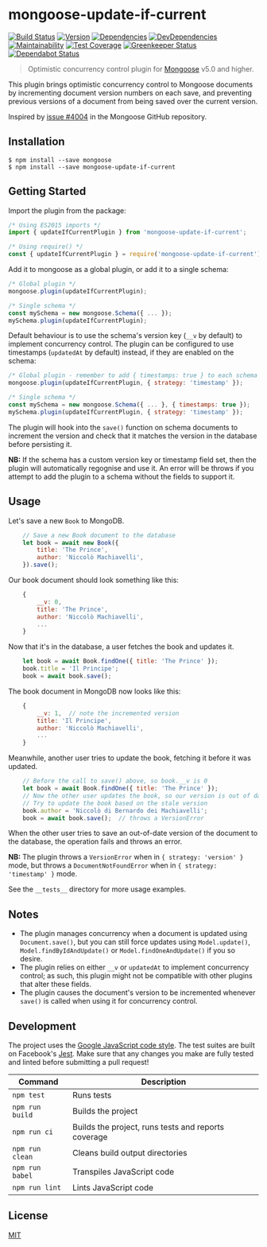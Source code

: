 # mongoose-update-if-current

[![Build Status](https://travis-ci.org/eoin-obrien/mongoose-update-if-current.svg?branch=master)](https://travis-ci.org/eoin-obrien/mongoose-update-if-current)
[![Version](https://img.shields.io/npm/v/mongoose-update-if-current.svg)](https://www.npmjs.com/package/mongoose-update-if-current)
[![Dependencies](https://david-dm.org/eoin-obrien/mongoose-update-if-current.svg)](https://david-dm.org/eoin-obrien/mongoose-update-if-current)
[![DevDependencies](https://david-dm.org/eoin-obrien/mongoose-update-if-current/dev-status.svg)](https://david-dm.org/eoin-obrien/mongoose-update-if-current?type=dev)
[![Maintainability](https://api.codeclimate.com/v1/badges/beece5b98159623e813a/maintainability)](https://codeclimate.com/github/eoin-obrien/mongoose-update-if-current/maintainability)
[![Test Coverage](https://api.codeclimate.com/v1/badges/beece5b98159623e813a/test_coverage)](https://codeclimate.com/github/eoin-obrien/mongoose-update-if-current/test_coverage)
[![Greenkeeper Status](https://badges.greenkeeper.io/eoin-obrien/mongoose-update-if-current.svg)](https://greenkeeper.io/)
[![Dependabot Status](https://api.dependabot.com/badges/status?host=github&repo=eoin-obrien/mongoose-update-if-current)](https://dependabot.com)

> Optimistic concurrency control plugin for [Mongoose](http://mongoosejs.com) v5.0 and higher.

This plugin brings optimistic concurrency control to Mongoose documents by incrementing document version numbers on each save, and preventing previous versions of a document from being saved over the current version.

Inspired by [issue #4004](https://github.com/Automattic/mongoose/issues/4004) in the Mongoose GitHub repository.

## Installation

```
$ npm install --save mongoose
$ npm install --save mongoose-update-if-current
```

## Getting Started

Import the plugin from the package:

```javascript
/* Using ES2015 imports */
import { updateIfCurrentPlugin } from 'mongoose-update-if-current';

/* Using require() */
const { updateIfCurrentPlugin } = require('mongoose-update-if-current');
```

Add it to mongoose as a global plugin, or add it to a single schema:

```javascript
/* Global plugin */
mongoose.plugin(updateIfCurrentPlugin);

/* Single schema */
const mySchema = new mongoose.Schema({ ... });
mySchema.plugin(updateIfCurrentPlugin);
```

Default behaviour is to use the schema's version key (`__v` by default) to implement concurrency control.
The plugin can be configured to use timestamps (`updatedAt` by default) instead, if they are enabled on the schema:

```javascript
/* Global plugin - remember to add { timestamps: true } to each schema */
mongoose.plugin(updateIfCurrentPlugin, { strategy: 'timestamp' });

/* Single schema */
const mySchema = new mongoose.Schema({ ... }, { timestamps: true });
mySchema.plugin(updateIfCurrentPlugin, { strategy: 'timestamp' });
```

The plugin will hook into the `save()` function on schema documents to increment the version and check that it matches the version in the database before persisting it.

**NB:** If the schema has a custom version key or timestamp field set, then the plugin will automatically regognise and use it. An error will be throws if you attempt to add the plugin to a schema without the fields to support it.

## Usage

Let's save a new `Book` to MongoDB.

```javascript
    // Save a new Book document to the database
    let book = await new Book({
        title: 'The Prince',
        author: 'Niccolò Machiavelli',
    }).save();
```

Our book document should look something like this:

```javascript
    {
        __v: 0,
        title: 'The Prince',
        author: 'Niccolò Machiavelli',
        ...
    }
```

Now that it's in the database, a user fetches the book and updates it.

```javascript
    let book = await Book.findOne({ title: 'The Prince' });
    book.title = 'Il Principe';
    book = await book.save();
```

The book document in MongoDB now looks like this:

```javascript
    {
        __v: 1,  // note the incremented version
        title: 'Il Principe',
        author: 'Niccolò Machiavelli',
        ...
    }
```

Meanwhile, another user tries to update the book, fetching it before it was updated.

```javascript
    // Before the call to save() above, so book.__v is 0
    let book = await Book.findOne({ title: 'The Prince' });
    // Now the other user updates the book, so our version is out of date
    // Try to update the book based on the stale version
    book.author = 'Niccolò di Bernardo dei Machiavelli';
    book = await book.save();  // throws a VersionError
```

When the other user tries to save an out-of-date version of the document to the database, the operation fails and throws an error.

**NB:** The plugin throws a `VersionError` when in `{ strategy: 'version' }` mode, but throws a `DocumentNotFoundError` when in `{ strategy: 'timestamp' }` mode.

See the `__tests__` directory for more usage examples.

## Notes

- The plugin manages concurrency when a document is updated using `Document.save()`, but you can still force updates using `Model.update()`, `Model.findByIdAndUpdate()` or `Model.findOneAndUpdate()` if you so desire.
- The plugin relies on either `__v` or `updatedAt` to implement concurrency control; as such, this plugin might not be compatible with other plugins that alter these fields.
- The plugin causes the document's version to be incremented whenever `save()` is called when using it for concurrency control.

## Development

The project uses the [Google JavaScript code style](https://google.github.io/styleguide/jsguide.html). The test suites are built on Facebook's [Jest](https://facebook.github.io/jest/). Make sure that any changes you make are fully tested and linted before submitting a pull request!

| Command | Description |
| --- | --- |
| `npm test` | Runs tests |
| `npm run build` | Builds the project |
| `npm run ci` | Builds the project, runs tests and reports coverage |
| `npm run clean` | Cleans build output directories |
| `npm run babel` | Transpiles JavaScript code |
| `npm run lint` | Lints JavaScript code |

## License

[MIT](http://eoin.mit-license.org)
